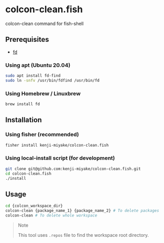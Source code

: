 # colcon-clean.fish

colcon-clean command for fish-shell

## Prerequisites

- [fd](https://github.com/sharkdp/fd)

### Using apt (Ubuntu 20.04)

```sh
sudo apt install fd-find
sudo ln -snfv /usr/bin/fdfind /usr/bin/fd
```

### Using Homebrew / Linuxbrew

```sh
brew install fd
```

## Installation

### Using fisher (recommended)

```sh
fisher install kenji-miyake/colcon-clean.fish
```

### Using local-install script (for development)

```sh
git clone git@github.com:kenji-miyake/colcon-clean.fish.git
cd colcon-clean.fish
./install
```

## Usage

```sh
cd {colcon_workspace_dir}
colcon-clean {package_name_1} {package_name_2} # To delete packages
colcon-clean # To delete whole workspace
```

> Note
>
> This tool uses `.repos` file to find the workspace root directory.
